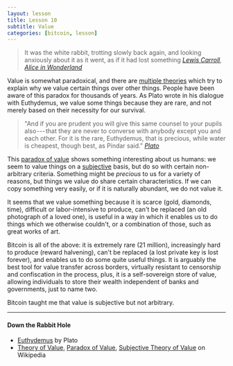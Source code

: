 ```yaml
---
layout: lesson
title: Lesson 10
subtitle: Value
categories: [bitcoin, lesson]
---
```


> It was the white rabbit, trotting slowly back again, and looking anxiously
> about it as it went, as if it had lost something
> <cite>[Lewis Carroll][carroll], [Alice in Wonderland][alice]</cite>

Value is somewhat paradoxical, and there are [multiple theories] which
try to explain why we value certain things over other things. People
have been aware of this paradox for thousands of years. As Plato wrote
in his dialogue with Euthydemus, we value some things because they are
rare, and not merely based on their necessity for our survival.

> "And if you are prudent you will give this same counsel to your pupils
> also --- that they are never to converse with anybody except you and
> each other. For it is the rare, Euthydemus, that is precious, while
> water is cheapest, though best, as Pindar said."
> <cite>[Plato]</cite>

This [paradox of value] shows something interesting about us humans: we
seem to value things on a [subjective] basis, but do so with certain
non-arbitrary criteria. Something might be *precious* to us for a
variety of reasons, but things we value do share certain
characteristics. If we can copy something very easily, or if it is
naturally abundant, we do not value it.

It seems that we value something because it is scarce (gold, diamonds,
time), difficult or labor-intensive to produce, can't be replaced (an
old photograph of a loved one), is useful in a way in which it enables
us to do things which we otherwise couldn't, or a combination of those,
such as great works of art.

Bitcoin is all of the above: it is extremely rare (21 million),
increasingly hard to produce (reward halvening), can't be replaced (a
lost private key is lost forever), and enables us to do some quite
useful things. It is arguably the best tool for value transfer across
borders, virtually resistant to censorship and confiscation in the
process, plus, it is a self-sovereign store of value, allowing
individuals to store their wealth independent of banks and governments,
just to name two.

Bitcoin taught me that value is subjective but not arbitrary.

---

#### Down the Rabbit Hole

- [Euthydemus] by Plato
- [Theory of Value][multiple theories], [Paradox of Value][paradox of value], [Subjective Theory of Value][subjective] on Wikipedia

[Euthydemus]: http://www.perseus.tufts.edu/hopper/text?doc=Perseus:text:1999.01.0178:text=Euthyd.
[Plato]: http://www.perseus.tufts.edu/hopper/text?doc=plat.+euthyd.+304b

<!-- Wikipedia -->
[multiple theories]: https://en.wikipedia.org/wiki/Theory_of_value_%28economics%29
[paradox of value]: https://en.wikipedia.org/wiki/Paradox_of_value
[subjective]: https://en.wikipedia.org/wiki/Subjective_theory_of_value
[alice]: https://en.wikipedia.org/wiki/Alice%27s_Adventures_in_Wonderland
[carroll]: https://en.wikipedia.org/wiki/Lewis_Carroll
